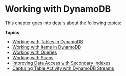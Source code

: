 # Working with DynamoDB<a name="WorkingWithDynamo"></a>

 This chapter goes into details about the following topics: 

**Topics**
+ [Working with Tables in DynamoDB](WorkingWithTables.md)
+ [Working with Items in DynamoDB](WorkingWithItems.md)
+ [Working with Queries](Query.md)
+ [Working with Scans](Scan.md)
+ [Improving Data Access with Secondary Indexes](SecondaryIndexes.md)
+ [Capturing Table Activity with DynamoDB Streams](Streams.md)